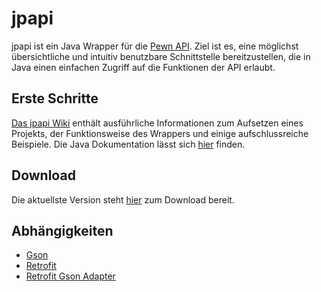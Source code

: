# jpapi
jpapi ist ein Java Wrapper für die [Pewn API](http://pewn.de/papi/). Ziel ist es, eine möglichst übersichtliche und intuitiv benutzbare Schnittstelle bereitzustellen, die in Java einen einfachen Zugriff auf die Funktionen der API erlaubt.

## Erste Schritte
[Das jpapi Wiki](https://github.com/crykn/jpapi/wiki) enthält ausführliche Informationen zum Aufsetzen eines Projekts, der Funktionsweise des Wrappers und einige aufschlussreiche Beispiele. Die Java Dokumentation lässt sich [hier](http://crykn.github.io/jpapi-javadoc/) finden.

## Download
Die aktuellste Version steht [hier](https://github.com/crykn/jpapi/releases/) zum Download bereit.

## Abhängigkeiten
* [Gson](http://mvnrepository.com/artifact/com.google.code.gson/gson/2.7)
* [Retrofit](http://mvnrepository.com/artifact/com.squareup.retrofit2/retrofit/2.1.0)
* [Retrofit Gson Adapter](http://mvnrepository.com/artifact/com.squareup.retrofit2/converter-gson/2.1.0)
